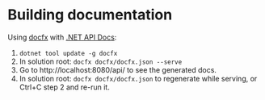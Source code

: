 # Building documentation
Using [docfx](https://dotnet.github.io/docfx/) with [.NET API Docs](https://dotnet.github.io/docfx/docs/dotnet-api-docs.html):

1. `dotnet tool update -g docfx`
2. In solution root: `docfx docfx/docfx.json --serve`
3. Go to http://localhost:8080/api/ to see the generated docs.
4. In solution root: `docfx docfx/docfx.json` to regenerate while serving, or Ctrl+C step 2 and re-run it.
